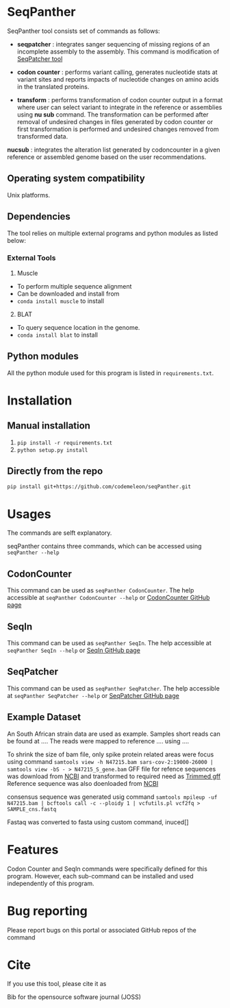# SeqPanther

SeqPanther tool consists set of commands as follows:

*   **seqpatcher** : integrates sanger sequencing of missing regions of an incomplete assembly to the assembly. This command is modification of [SeqPatcher tool](https://github.com/krisp-kwazulu-natal/seqPatcher)

*   **codon counter** : performs variant calling, generates nucleotide stats at variant sites and reports impacts of nucleotide changes on amino acids in the translated proteins.

*   **transform** : performs transformation of codon counter output in a format where user can select variant to integrate in the reference or assemblies using **nu sub** command. The transformation can be performed after removal of undesired changes in files generated by codon counter or first transformation is performed and undesired changes removed from transformed data.

**nucsub** : integrates the alteration list generated by codoncounter in a given reference or assembled genome based on the user recommendations. <!--Providing options to users to select changes of their interests-->

## Operating system compatibility

Unix platforms.

## Dependencies

The tool relies on multiple external programs and python modules as listed below:

### External Tools

1.  Muscle

*   To perform multiple sequence alignment
*   Can be downloaded and install from
*   `conda install muscle` to install

2.  BLAT

*   To query sequence location in the genome.
*   `conda install blat` to install

## Python modules

<!-- TODO: Versions need to be included -->

All the python module used for this program is listed in `requirements.txt`.

# Installation

## Manual installation

1.  `pip install -r requirements.txt`
2.  `python setup.py install`

## Directly from the repo

`pip install git+https://github.com/codemeleon/seqPanther.git`

# Usages

The commands are selft explanatory.

seqPanther contains three commands, which can be accessed using `seqPanther --help`

## CodonCounter

This command can be used as `seqPanther CodonCounter`. The help accessible at `seqPanther CodonCounter --help` or [CodonCounter GitHub page](https://github.com/codemeleon/CodonCounter)

## SeqIn

This command can be used as `seqPanther SeqIn`. The help accessible at `seqPanther SeqIn --help` or [SeqIn GitHub page](https://github.com/codemeleon/SeqIn)

## SeqPatcher

This command can be used as `seqPanther SeqPatcher`. The help accessible at `seqPanther SeqPatcher --help` or [SeqPatcher GitHub page](https://github.com/CERI-KRISP/SeqPatcher)

## Example Dataset

An South African strain data are used as example. Samples short reads can be found at .... The reads were mapped to reference .... using ....

To shrink the size of bam file, only spike protein related areas were focus using command `samtools view -h N47215.bam sars-cov-2:19000-26000 | samtools view -bS - > N47215_S_gene.bam`
GFF file for refence sequences was download from [NCBI](https://www.ncbi.nlm.nih.gov/sars-cov-2/) and transformed to required need as [Trimmed gff](https://www.github.com/)
Reference sequence was also doenloaded from [NCBI](https://www.ncbi.nlm.nih.gov/sars-cov-2/)

consensus sequence was generated usig command `samtools mpileup -uf N47215.bam | bcftools call -c --ploidy 1 | vcfutils.pl vcf2fq > SAMPLE_cns.fastq`

Fastaq was converted to fasta using custom command, inuced\[]

# Features

Codon Counter and SeqIn commands were specifically defined for this program. However, each sub-command can be installed and used independently of this program.

# Bug reporting

Please report bugs on this portal or associated GitHub repos of the command

# Cite

If you use this tool, please cite it as

Bib for the opensource software journal (JOSS)
